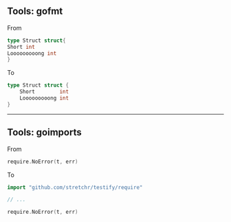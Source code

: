 ## Tools: gofmt

From

```go
type Struct struct{
Short int
Looooooooong int
}
```

To

```go
type Struct struct {
	Short        int
	Looooooooong int
}
```

---

## Tools: goimports

From

```go
require.NoError(t, err)
```

To

```go
import "github.com/stretchr/testify/require"

// ...

require.NoError(t, err)
```
